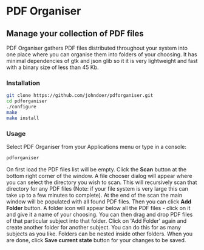 # PDF Organiser

## Manage your collection of PDF files

PDF Organiser gathers PDF files distributed throughout your system into one place where you can organise them into folders of your choosing. It has minimal dependencies of gtk and json glib so it it is very lightweight and fast with a binary size of less than 45 Kb. 

### Installation
```bash
git clone https://github.com/johndoer/pdforganiser.git
cd pdforganiser
./configure
make
make install
```

### Usage
Select PDF Organiser from your Applications menu or type in a console:
```bash
pdforganiser
```
On first load the PDF files list will be empty. Click the **Scan** button at the bottom right corner of the window. A file chooser dialog will appear where you can select the directory you wish to scan. This will recursively scan that directory for any PDF files (Note: if your file system is very large this can take up to a few minutes to complete). At the end of the scan the main window will be populated with all found PDF files. Then you can click **Add Folder** button. A folder icon will appear below all the PDF files - click on it and give it a name of your choosing. You can then drag and drop PDF files of that particular subject into that folder. Click on 'Add Folder' again and create another folder for another subject. You can do this for as many subjects as you like. Folders can be nested inside other folders. When you are done, click **Save current state** button for your changes to be saved.

